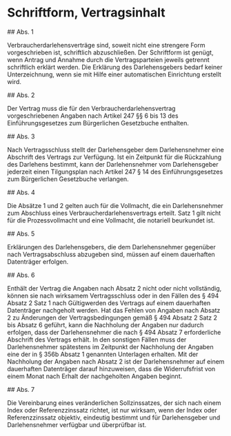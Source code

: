 # Schriftform, Vertragsinhalt



\#\# Abs. 1

 Verbraucherdarlehensverträge sind, soweit nicht eine strengere Form vorgeschrieben ist, schriftlich abzuschließen. Der Schriftform ist genügt, wenn Antrag und Annahme durch die Vertragsparteien jeweils getrennt schriftlich erklärt werden. Die Erklärung des Darlehensgebers bedarf keiner Unterzeichnung, wenn sie mit Hilfe einer automatischen Einrichtung erstellt wird.

\#\# Abs. 2

 Der Vertrag muss die für den Verbraucherdarlehensvertrag vorgeschriebenen Angaben nach Artikel 247 §§ 6 bis 13 des Einführungsgesetzes zum Bürgerlichen Gesetzbuche enthalten.

\#\# Abs. 3

 Nach Vertragsschluss stellt der Darlehensgeber dem Darlehensnehmer eine Abschrift des Vertrags zur Verfügung. Ist ein Zeitpunkt für die Rückzahlung des Darlehens bestimmt, kann der Darlehensnehmer vom Darlehensgeber jederzeit einen Tilgungsplan nach Artikel 247 § 14 des Einführungsgesetzes zum Bürgerlichen Gesetzbuche verlangen.

\#\# Abs. 4

 Die Absätze 1 und 2 gelten auch für die Vollmacht, die ein Darlehensnehmer zum Abschluss eines Verbraucherdarlehensvertrags erteilt. Satz 1 gilt nicht für die Prozessvollmacht und eine Vollmacht, die notariell beurkundet ist.

\#\# Abs. 5

 Erklärungen des Darlehensgebers, die dem Darlehensnehmer gegenüber nach Vertragsabschluss abzugeben sind, müssen auf einem dauerhaften Datenträger erfolgen.

\#\# Abs. 6

 Enthält der Vertrag die Angaben nach Absatz 2 nicht oder nicht vollständig, können sie nach wirksamem Vertragsschluss oder in den Fällen des § 494 Absatz 2 Satz 1 nach Gültigwerden des Vertrags auf einem dauerhaften Datenträger nachgeholt werden. Hat das Fehlen von Angaben nach Absatz 2 zu Änderungen der Vertragsbedingungen gemäß § 494 Absatz 2 Satz 2 bis Absatz 6 geführt, kann die Nachholung der Angaben nur dadurch erfolgen, dass der Darlehensnehmer die nach § 494 Absatz 7 erforderliche Abschrift des Vertrags erhält. In den sonstigen Fällen muss der Darlehensnehmer spätestens im Zeitpunkt der Nachholung der Angaben eine der in § 356b Absatz 1 genannten Unterlagen erhalten. Mit der Nachholung der Angaben nach Absatz 2 ist der Darlehensnehmer auf einem dauerhaften Datenträger darauf hinzuweisen, dass die Widerrufsfrist von einem Monat nach Erhalt der nachgeholten Angaben beginnt.

\#\# Abs. 7

 Die Vereinbarung eines veränderlichen Sollzinssatzes, der sich nach einem Index oder Referenzzinssatz richtet, ist nur wirksam, wenn der Index oder Referenzzinssatz objektiv, eindeutig bestimmt und für Darlehensgeber und Darlehensnehmer verfügbar und überprüfbar ist. 

